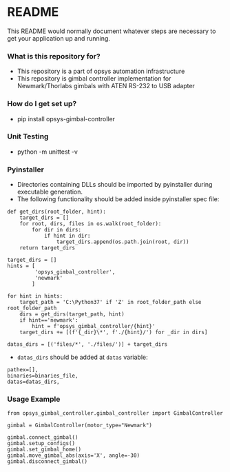 # README #

This README would normally document whatever steps are necessary to get your application up and running.

### What is this repository for? ###

* This repository is a part of opsys automation infrastructure
* This repository is gimbal controller implementation for Newmark/Thorlabs gimbals with ATEN RS-232 to USB adapter

### How do I get set up? ###

* pip install opsys-gimbal-controller

### Unit Testing

* python -m unittest -v

### Pyinstaller

* Directories containing DLLs should be imported by pyinstaller during executable generation.
* The following functionality should be added inside pyinstaller spec file:
```
def get_dirs(root_folder, hint):
    target_dirs = []
    for root, dirs, files in os.walk(root_folder):
        for dir in dirs:
            if hint in dir:
                target_dirs.append(os.path.join(root, dir))
    return target_dirs

target_dirs = []
hints = [
         'opsys_gimbal_controller',
         'newmark'
        ]

for hint in hints:
    target_path = 'C:\Python37' if 'Z' in root_folder_path else root_folder_path
    dirs = get_dirs(target_path, hint)
    if hint=='newmark':
        hint = f'opsys_gimbal_controller/{hint}'
    target_dirs += [(f'{_dir}\*', f'./{hint}/') for _dir in dirs]

datas_dirs = [('files/*', './files/')] + target_dirs
```
* ```datas_dirs``` should be added at ```datas``` variable:
```
pathex=[],
binaries=binaries_file,
datas=datas_dirs,
```

### Usage Example
```
from opsys_gimbal_controller.gimbal_controller import GimbalController

gimbal = GimbalController(motor_type="Newmark")

gimbal.connect_gimbal()
gimbal.setup_configs()
gimbal.set_gimbal_home()
gimbal.move_gimbal_abs(axis='X', angle=-30)
gimbal.disconnect_gimbal()
```